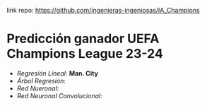 link repo: https://github.com/ingenieras-ingeniosas/IA_Champions

# Predicción ganador UEFA Champions League 23-24
- *Regresión Lineal*: **Man. City**
- *Árbol Regresión*: 
- *Red Nueronal*:
- *Red Neuronal Convolucional*:

